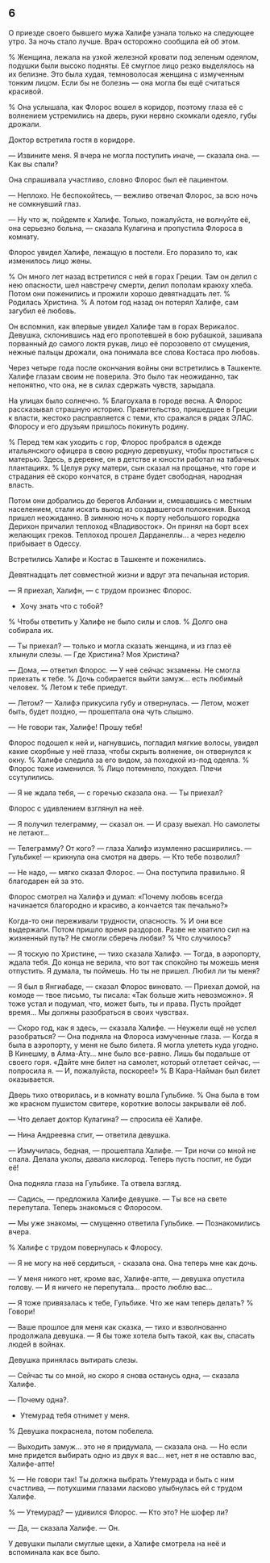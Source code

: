 ## 6

О приезде своего бывшего мужа Халифе узнала только на следующее утро.
За ночь стало лучше.
Врач осторожно сообщила ей об этом.

% Женщина, лежала на узкой железной кровати под зеленым одеялом, подушки были высоко подняты.
Её смуглое лицо резко выделялось на их белизне.
Это была худая, темноволосая женщина с измученным тонким лицом.
Если бы не болезнь — она могла бы ещё считаться красивой.

% Она услышала, как Флорос вошел в коридор, поэтому глаза её с волнением устремились на дверь, руки нервно скомкали одеяло, губы дрожали.

Доктор встретила гостя в коридоре.

— Извините меня.
Я вчера не могла поступить иначе, — сказала она.
— Как вы спали?

Она спрашивала участливо, словно Флорос был её пациентом.

— Неплохо.
Не беспокойтесь, — вежливо отвечал Флорос, за всю ночь не сомкнувший глаз.

— Ну что ж, пойдемте к Халифе.
Только, пожалуйста, не волнуйте её, она серьезно больна, — сказала Кулагина и пропустила Флороса в комнату.

Флорос увидел Халифе, лежащую в постели.
Его поразило то, как изменилось лицо жены.

% Он много лет назад встретился с ней в горах Греции.
Там он делил с нею опасности, шел навстречу смерти, делил пополам краюху хлеба.
Потом они поженились и прожили хорошо девятнадцать лет.
% Родилась Христина.
% А потом год назад он потерял Халифе, сам загубил её любовь.

Он вспомнил, как впервые увидел Халифе там в горах Верикалос.
Девушка, склонившись над его пропотевшей в бою рубашкой, зашивала порванный до самого локтя рукав, лицо её порозовело от смущения, нежные пальцы дрожали, она понимала все слова Костаса про любовь.

Через четыре года после окончания войны они встретились в Ташкенте.
Халифе глазам своим не поверила.
Это было так неожиданно, так непонятно, что она, не в силах сдержать чувств, зарыдала.

На улицах было солнечно.
% Благоухала в городе весна.
А Флорос рассказывал страшную историю.
Правительство, пришедшее в Греции к власти, жестоко расправляется с теми, кто сражался в рядах ЭЛАС.
Флоросу и его друзьям пришлось покинуть родину.

% Перед тем как уходить с гор, Флорос пробрался в одежде итальянского офицера в свою родную деревушку, чтобы проститься с матерью.
Здесь, в деревне, он в детстве и юности работал на табачных плантациях.
% Целуя руку матери, сын сказал на прощанье, что горе и страдания её скоро кончатся, в стране будет свободная, народная власть.

Потом они добрались до берегов Албании и, смешавшись с местным населением, стали искать выход из создавшегося положения.
Выход пришел неожиданно.
В зимнюю ночь к порту небольшого городка Дерихон причалил теплоход «Владивосток».
Он принял на борт всех желающих греков.
Теплоход прошел Дарданеллы... а через неделю прибывает в Одессу.

Встретились Халифе и Костас в Ташкенте и поженились.

Девятнадцать лет совместной жизни и вдруг эта печальная история.

— Я приехал, Халифн, — с трудом произнес Флорос.
- Хочу знать что с тобой?

% Чтобы ответить у Халифе не было силы и слов.
% Долго она собирала их.

— Ты приехал? — только и могла сказать женщина, и из глаз её хлынули слезы.
— Где Христина?
Моя Христина?

— Дома, — ответил Флорос. — У неё сейчас экзамены.
Не смогла приехать к тебе.
% Дочь собирается выйти замуж... есть любимый человек.
% Летом к тебе приедут.

— Летом? — Халифэ прикусила губу и отвернулась. — Летом, может быть, будет поздно, — прошептала она чуть слышно.

— Не говори так, Халифе!
Прошу тебя!

Флорос подошел к ней и, нагнувшись, погладил мягкие волосы, увидел какие скорбные у неё глаза, чтобы скрыть волнение, он отвернулся к окну.
% Халифе следила за его видом, за походкой из-под одеяла.
% Флорос тоже изменился.
% Лицо потемнело, похудел.
Плечи ссутулились.

— Я не ждала тебя, — с горечью сказала она.
— Ты приехал?

Флорос с удивлением взглянул на неё.

— Я получил телеграмму, — сказал он. — И сразу выехал.
Но самолеты не летают...

— Телеграмму?
От кого?
— глаза Халифэ изумленно расширились.
— Гульбике! — крикнула она смотря на дверь.
— Кто тебе позволил?

— Не надо, — мягко сказал Флорос.
— Она поступила правильно.
Я благодарен ей за это.

Флорос смотрел на Халифэ и думал: «Почему любовь всегда начинается благородно и красиво, а кончается так печально?»

Когда-то они переживали трудности, опасность.
% И они все выдержали.
Потом пришло время раздоров.
Разве не хватило сил на жизненный путь?
Не смогли сберечь любви?
% Что случилось?

— Я тоскую по Христине, — тихо сказала Халифэ.
— Тогда, в аэропорту, ждала тебя.
До конца не верила, что вот так спокойно ты можешь меня отпустить.
Я думала, ты поймешь.
Но ты не пришел.
Любил ли ты меня?

— Я был в Янгиабаде, — сказал Флорос виновато. — Приехал домой, на комоде — твое письмо, ты писала: «Так больше жить невозможно».
Я тоже устал и подумал, что, может быть, ты и права.
Пусть пройдет время... Мы должны разобраться в своих чувствах.

— Скоро год, как я здесь, — сказала Халифе. — Неужели ещё не успел разобраться?
— Она подняла на Флороса измученные глаза.
— Когда я была в аэропорту, у меня не было билета.
Я могла улететь куда угодно.
В Кинешму, в Алма-Ату... мне было все-равно.
Лишь бы подальше от своего горя.
«Дайте мне билет на самолет, который отлетает сейчас, — попросила я. — И, пожалуйста, поскорее!»
% В Кара-Найман был билет оказывается.

Дверь тихо отворилась, и в комнату вошла Гульбике.
% Она была в том же красном пушистом свитере, короткие волосы закрывали её лоб.

— Что делает доктор Кулагина? — спросила её Халифе.

— Нина Андреевна спит, — ответила девушка.

— Измучилась, бедная, — прошептала Халифе. — Три ночи со мной не спала.
Делала уколы, давала кислород.
Теперь пусть поспит, не буди её!

Она подняла глаза на Гульбике.
Та отвела взгляд.

— Садись, — предложила Халифе девушке. — Ты все на свете перепутала.
Теперь знакомься с Флоросом.

— Мы уже знакомы, — смущенно ответила Гульбике.
— Познакомились вчера.

% Халифе с трудом повернулась к Флоросу.

— Я не могу на неё сердиться, - сказала она.
Она теперь мне как дочь.

— У меня никого нет, кроме вас, Халифе-апте, — девушка опустила голову. — И я ничего не перепутала... просто люблю вас...

— Я тоже привязалась к тебе, Гульбике.
Что же нам теперь делать?
% Говори!

— Ваше прошлое для меня как сказка, — тихо и взволнованно продолжала девушка. — Я бы тоже хотела быть такой, как вы, спасать людей в войнах.

Девушка принялась вытирать слезы.

— Сейчас ты со мной, но скоро я снова останусь одна, — сказала Халифе.

— Почему одна?.

- Утемурад тебя отнимет у меня.

% Девушка покраснела, потом побелела.

— Выходить замуж... это не я придумала, — сказала она. — Но если мне придется выбирать одно из двух я вас... нет, нет я не оставлю вас, Халифе-апте!

% — Не говори так!
Ты должна выбрать Утемурада и быть с ним счастлива, — потухшими глазами ласково улыбнулась ей с трудом Халифе.

% — Утемурад? — удивился Флорос. — Кто это?
Не шофер ли?

— Да, — сказала Халифе. — Он.

У девушки пылали смуглые щеки, а Халифе смотрела на неё и вспоминала как все было.
